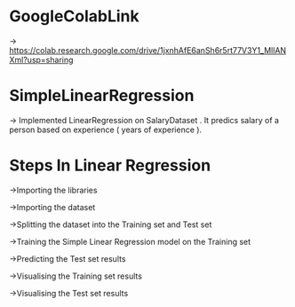 # GoogleColabLink

-> https://colab.research.google.com/drive/1jxnhAfE6anSh6r5rt77V3Y1_MllANXml?usp=sharing

# SimpleLinearRegression

-> Implemented LinearRegression on SalaryDataset . It predics salary of a person based on experience ( years of experience ).

# Steps In Linear Regression

->Importing the libraries

->Importing the dataset

->Splitting the dataset into the Training set and Test set

->Training the Simple Linear Regression model on the Training set

->Predicting the Test set results

->Visualising the Training set results

->Visualising the Test set results
